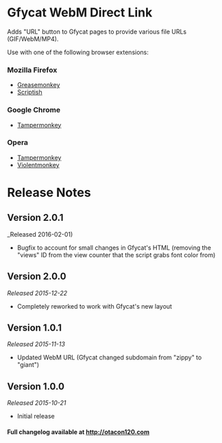 Gfycat WebM Direct Link
======================================
Adds "URL" button to Gfycat pages to provide various file URLs (GIF/WebM/MP4).

Use with one of the following browser extensions:

### Mozilla Firefox ###
*	[Greasemonkey](https://addons.mozilla.org/en-US/firefox/addon/greasemonkey/)
*	[Scriptish](https://addons.mozilla.org/en-US/firefox/addon/scriptish/)

### Google Chrome ###
*	[Tampermonkey](https://chrome.google.com/webstore/detail/tampermonkey/dhdgffkkebhmkfjojejmpbldmpobfkfo)

### Opera ###
*	[Tampermonkey](https://addons.opera.com/extensions/details/tampermonkey-beta/)
*	[Violentmonkey](https://addons.opera.com/extensions/details/violent-monkey/)

Release Notes
=============

Version 2.0.1
-------------
_Released 2016-02-01)

*	Bugfix to account for small changes in Gfycat's HTML (removing the "views" ID from the view counter that the script grabs font color from)

Version 2.0.0
-------------
_Released 2015-12-22_

*	Completely reworked to work with Gfycat's new layout

Version 1.0.1
-------------
_Released 2015-11-13_

*	Updated WebM URL (Gfycat changed subdomain from "zippy" to "giant")

Version 1.0.0
-------------
_Released 2015-10-21_

*	Initial release

#### Full changelog available at http://otacon120.com ####
